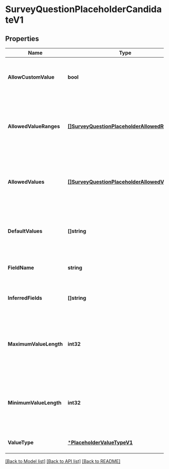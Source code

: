# SurveyQuestionPlaceholderCandidateV1

## Properties
Name | Type | Description | Notes
------------ | ------------- | ------------- | -------------
**AllowCustomValue** | **bool** | Whether custom value is allowed for the placeholder. | [optional] [default to null]
**AllowedValueRanges** | [**[]SurveyQuestionPlaceholderAllowedRangeV1**](SurveyQuestionPlaceholderAllowedRangeV1.md) | Allowed value ranges for placeholder. Only applicable if the valueType is INTEGER. | [optional] [default to null]
**AllowedValues** | [**[]SurveyQuestionPlaceholderAllowedValueV1**](SurveyQuestionPlaceholderAllowedValueV1.md) | Allowed values for placeholder. Will be empty if placeholder is free text field. | [optional] [default to null]
**DefaultValues** | **[]string** | Default values that will be appended to the values list regardless. | [optional] [default to null]
**FieldName** | **string** | The survey question placeholder field name. | [optional] [default to null]
**InferredFields** | **[]string** | Where the placeholder values will be inferred from. | [optional] [default to null]
**MaximumValueLength** | **int32** | The maximum allowed character length for each individual placeholder value. | [optional] [default to null]
**MinimumValueLength** | **int32** | The minimum allowed character length for each individual placeholder value. | [optional] [default to null]
**ValueType** | [***PlaceholderValueTypeV1**](PlaceholderValueTypeV1.md) |  | [optional] [default to null]

[[Back to Model list]](../README.md#documentation-for-models) [[Back to API list]](../README.md#documentation-for-api-endpoints) [[Back to README]](../README.md)

